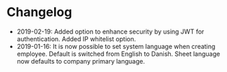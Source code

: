 # Changelog

 - 2019-02-19: Added option to enhance security by using JWT for authentication. Added IP whitelist option.
 - 2019-01-16: It is now possible to set system language when creating employee. Default is switched from English to Danish. Sheet language now defaults to company primary language.
